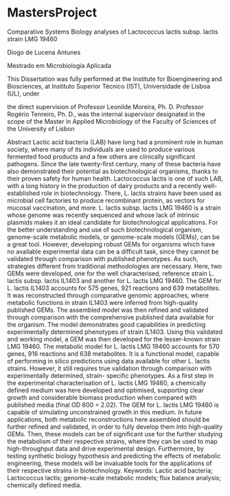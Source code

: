 # MastersProject
Comparative Systems Biology analyses of Lactococcus lactis subsp. lactis strain LMG 19460

Diogo de Lucena Antunes

Mestrado em Microbiologia Aplicada

This Dissertation was fully performed at the Institute for Bioengineering and
Biosciences, at Instituto Superior Técnico (IST), Universidade de Lisboa (UL), under

the direct supervision of Professor Leonilde Moreira, Ph. D.
Professor Rogério Tenreiro, Ph. D., was the internal supervisor designated in the scope
of the Master in Applied Microbiology of the Faculty of Sciences of the University of
Lisbon

Abstract
Lactic acid bacteria (LAB) have long had a prominent role in human society, where many of its
individuals are used to produce various fermented food products and a few others are clinically
significant pathogens. Since the late twenty-first century, many of these bacteria have also
demonstrated their potential as biotechnological organisms, thanks to their proven safety for human
health. Lactococcus lactis is one of such LAB, with a long history in the production of dairy products
and a recently well-established role in biotechnology. There, L. lactis strains have been used as
microbial cell factories to produce recombinant protein, as vectors for mucosal vaccination, and more.
L. lactis subsp. lactis LMG 19460 is a strain whose genome was recently sequenced and whose lack of
intrinsic plasmids makes it an ideal candidate for biotechnological applications. For the better
understanding and use of such biotechnological organism, genome-scale metabolic models, or
genome-scale models (GEMs), can be a great tool. However, developing robust GEMs for organisms
which have no available experimental data can be a difficult task, since they cannot be validated
through comparison with published phenotypes. As such, strategies different from traditional
methodologies are necessary.
Here, two GEMs were developed, one for the well characterised, reference strain L. lactis
subsp. lactis IL1403 and another for L. lactis LMG 19460. The GEM for L. lactis IL1403 accounts for
575 genes, 921 reactions and 639 metabolites. It was reconstructed through comparative genomic
approaches, where metabolic functions in strain IL1403 were inferred from high-quality published
GEMs. The assembled model was then refined and validated through comparison with the
comprehensive published data available for the organism. The model demonstrates good capabilities in
predicting experimentally determined phenotypes of strain IL1403. Using this validated and working
model, a GEM was then developed for the lesser-known strain LMG 19460. The metabolic model for
L. lactis LMG 19460 accounts for 570 genes, 916 reactions and 638 metabolites. It is a functional
model, capable of performing in silico predictions using data available for other L. lactis strains.
However, it still requires true validation through comparison with experimentally determined, strain-
specific phenotypes. As a first step in the experimental characterisation of L. lactis LMG 19460, a
chemically defined medium was here developed and optimised, supporting clear growth and
considerable biomass production when compared with published media (final OD 600 = 2.02). The
GEM for L. lactis LMG 19460 is capable of simulating unconstrained growth in this medium.
In future applications, both metabolic reconstructions here assembled should be further refined
and validated, in order to fully develop them into high-quality GEMs. Then, these models can be of
significant use for the further studying the metabolism of their respective strains, where they can be
used to map high-throughput data and drive experimental design. Furthermore, by testing synthetic
biology hypothesis and predicting the effects of metabolic engineering, these models will be
invaluable tools for the applications of their respective strains in biotechnology.
Keywords: Lactic acid bacteria; Lactococcus lactis; genome-scale metabolic models; flux balance
analysis; chemically defined media.
